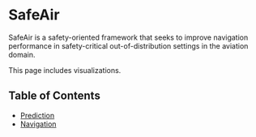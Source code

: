 # SafeAir
SafeAir is a safety-oriented framework that seeks to improve navigation performance in safety-critical out-of-distribution settings in the aviation domain.

This page includes visualizations.

## Table of Contents
- [Prediction](#prediction)
- [Navigation](#navigation)

